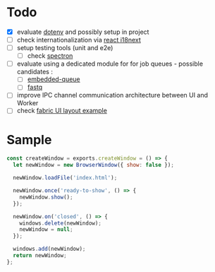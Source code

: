# Todo

- [X] evaluate [dotenv](https://www.npmjs.com/package/dotenv) and possibly setup in project 
- [ ] check internationalization via [react i18next](https://react.i18next.com/)
- [ ] setup testing tools (unit and e2e)
  - [ ] check [spectron](https://www.electronjs.org/spectron)
- [ ] evaluate using a dedicated module for for job queues - possible candidates :
  - [ ] [embedded-queue](https://github.com/hajipy/embedded-queue)
  - [ ] [fastq](https://github.com/mcollina/fastq)
- [ ] improve IPC channel communication architecture between UI and Worker
- [ ] check [fabric UI layout example](https://medium.com/@gmonne/simple-app-layout-with-office-ui-fabric-react-2eac6361e1b4)

# Sample

```js
const createWindow = exports.createWindow = () => {
  let newWindow = new BrowserWindow({ show: false });

  newWindow.loadFile('index.html');

  newWindow.once('ready-to-show', () => {
    newWindow.show();
  });

  newWindow.on('closed', () => {
    windows.delete(newWindow);
    newWindow = null;
  });

  windows.add(newWindow);
  return newWindow;
};

```